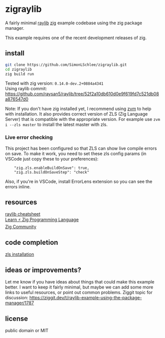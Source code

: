 # zigraylib
A fairly minimal [raylib](https://www.raylib.com/) [zig](https://ziglang.org/download/) example codebase using the zig package manager.

This example requires one of the recent development releases of zig.

## install

```bash
git clone https://github.com/SimonLSchlee/zigraylib.git
cd zigraylib
zig build run
```

Tested with zig version: `0.14.0-dev.2+0884a4341`  
Using raylib commit: https://github.com/raysan5/raylib/tree/52f2a10db610d0e9f619fd7c521db08a876547d0

Note: If you don't have zig installed yet, I recommend using [zvm](https://www.zvm.app/) to help with installation. It also provides correct version of ZLS (Zig Language Server) that is compatible with the appropriate version. For example use `zvm i --zls master` to install the latest master with zls.

### Live error checking

This project has been configured so that ZLS can show live compile errors on save. To make it work, you need to set these zls config params (in VSCode just copy these to your preferences):
```
    "zig.zls.enableBuildOnSave": true,
    "zig.zls.buildOnSaveStep": "check"
```

Also, if you're in VSCode, install ErrorLens extension so you can see the errors inline.

## resources
[raylib cheatsheet](https://www.raylib.com/cheatsheet/cheatsheet.html)  
[Learn ⚡ Zig Programming Language](https://ziglang.org/learn/)  
[Zig Community](https://github.com/ziglang/zig/wiki/Community)  

## code completion
[zls installation](https://github.com/zigtools/zls/wiki/Installation)

## ideas or improvements?
Let me know if you have ideas about things that could make this example better.
I want to keep it fairly minimal, but maybe we can add some more links to useful resources, or point out common problems.
Ziggit topic for discussion: https://ziggit.dev/t/raylib-example-using-the-package-manager/1787

## license
public domain or MIT
